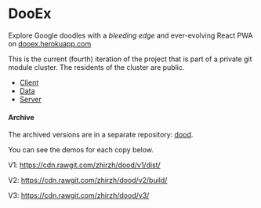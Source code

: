 # DooEx
Explore Google doodles with a *bleeding edge* and ever-evolving React PWA on [dooex.herokuapp.com](https://dooex.herokuapp.com/)

This is the current (fourth) iteration of the project that is part of a private git module cluster. The residents of the cluster are public.

* [Client](https://github.com/zhirzh/dooex-client)
* [Data](https://github.com/zhirzh/dooex-data)
* [Server](https://github.com/zhirzh/dooex-server)

#### Archive

The archived versions are in a separate repository: [dood](https://github.com/zhirzh/dood).

You can see the demos for each copy below.

V1: https://cdn.rawgit.com/zhirzh/dood/v1/dist/

V2: https://cdn.rawgit.com/zhirzh/dood/v2/build/

V3: https://cdn.rawgit.com/zhirzh/dood/v3/
